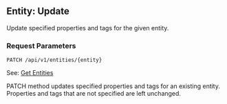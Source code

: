 ## Entity: Update

Update specified properties and tags for the given entity.

### Request Parameters

```
PATCH /api/v1/entities/{entity}
```

See: [Get Entities](#entities:-list)

<aside class="notice">
PATCH method updates specified properties and tags for an existing entity. Properties and tags that are not specified are left unchanged.
</aside>
